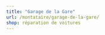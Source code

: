 ```yaml
---
title: "Garage de la Gare"
url: /montataire/garage-de-la-gare/
shop: réparation de voitures
---
```

